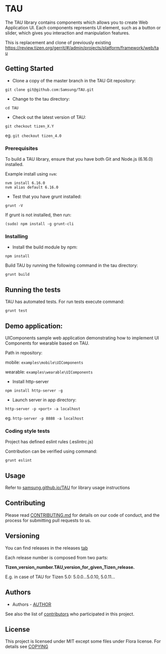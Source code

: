 # TAU

The TAU library contains components which allows you to create Web Application UI. Each components represents UI element, such as a button or slider, which gives you interaction and manipulation features.

This is replacement and clone of previously existing https://review.tizen.org/gerrit/#/admin/projects/platform/framework/web/tau

## Getting Started

- Clone a copy of the master branch in the TAU Git repository:

`git clone git@github.com:Samsung/TAU.git`

- Change to the tau directory:

`cd TAU`

- Check out the latest version of TAU:

`git checkout tizen_X.Y`

eg. `git checkout tizen_4.0`

### Prerequisites

To build a TAU library, ensure that you have both Git and Node.js (6.16.0) installed.

Example install using `nvm`:

```
nvm install 6.16.0
nvm alias default 6.16.0
```

- Test that you have grunt installed:

`grunt -V`

If grunt is not installed, then run:

`(sudo) npm install -g grunt-cli`

### Installing

- Install the build module by npm:

`npm install`

Build TAU by running the following command in the tau directory:

`grunt build`

## Running the tests

TAU has automated tests. For run tests execute command:

`grunt test`

## Demo application:

UIComponents sample web application demonstrating how to implement UI Components for wearable based on TAU.

Path in repository:

mobile: `examples\mobile\UIComponents`

wearable: `examples\wearable\UIComponents`

- Install http-server

`npm install http-server -g`

- Launch server in app directory:

`http-server -p <port> -a localhost`

eg. `http-server -p 8888 -a localhost`


### Coding style tests

Project has defined eslint rules (.eslintrc.js)

Contribution can be verified using command:

`grunt eslint`

## Usage

Refer to [samsung.github.io/TAU](https://samsung.github.io/TAU/) for library usage instructions

## Contributing

Please read [CONTRIBUTING.md](https://github.com/Samsung/TAU/blob/master/CONTRIBUTING.md) for details on our code of conduct, and the process for submitting pull requests to us.

## Versioning

You can find releases in the releases [tab](https://github.com/Samsung/TAU/releases)

Each release number is composed from two parts: 

**Tizen_version_number.TAU_version_for_given_Tizen_release.**

E.g. in case of TAU for Tizen 5.0: 5.0.0...5.0.10, 5.0.11...

## Authors

* Authors - [AUTHOR](https://github.com/Samsung/TAU/blob/master/AUTHOR)

See also the list of [contributors](https://github.com/SAMSUNG/TAU/contributors) who participated in this project.

## License

This project is licensed under MIT except some files under Flora license. For details see [COPYING](https://github.com/Samsung/TAU/blob/master/COPYING)
